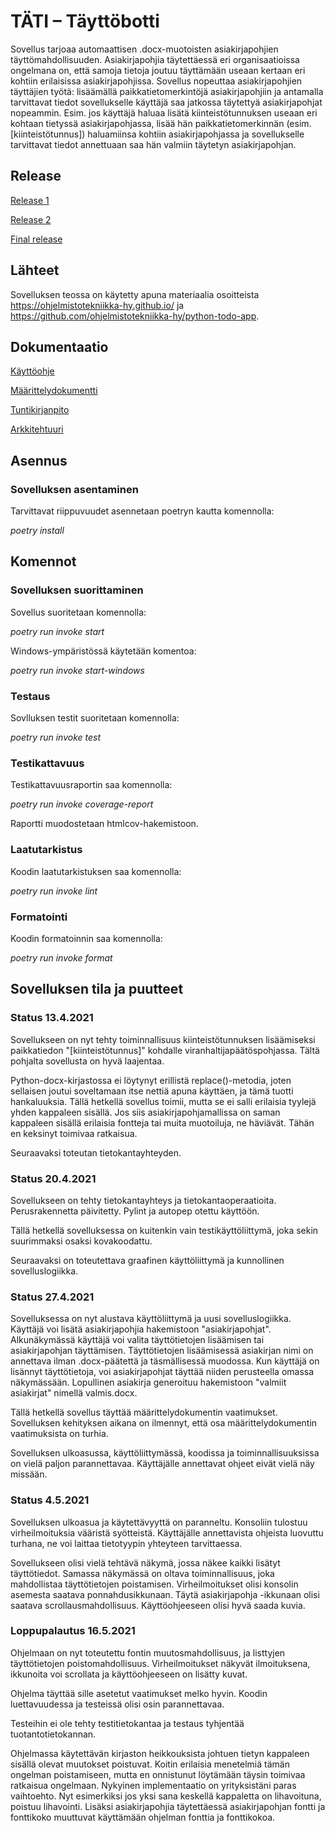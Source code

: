 # TÄTI – Täyttöbotti

Sovellus tarjoaa automaattisen .docx-muotoisten asiakirjapohjien täyttömahdollisuuden.
Asiakirjapohjia täytettäessä eri organisaatioissa ongelmana on, että samoja tietoja joutuu täyttämään useaan kertaan eri kohtiin erilaisissa asiakirjapohjissa.
Sovellus nopeuttaa asiakirjapohjien täyttäjien työtä: lisäämällä paikkatietomerkintöjä asiakirjapohjiin ja antamalla tarvittavat tiedot sovellukselle käyttäjä saa jatkossa täytettyä asiakirjapohjat nopeammin.
Esim. jos käyttäjä haluaa lisätä kiinteistötunnuksen useaan eri kohtaan tietyssä asiakirjapohjassa, lisää hän paikkatietomerkinnän (esim. [kiinteistötunnus]) haluamiinsa kohtiin asiakirjapohjassa ja sovellukselle tarvittavat tiedot annettuaan saa hän valmiin täytetyn asiakirjapohjan. 

## Release

[Release 1](https://github.com/hepitk/ot-harjoitustyo/releases/tag/viikko5)

[Release 2](https://github.com/hepitk/ot-harjoitustyo/releases/tag/viikko6)

[Final release](https://github.com/hepitk/ot-harjoitustyo/releases/tag/viikko7)


## Lähteet

Sovelluksen teossa on käytetty apuna materiaalia osoitteista https://ohjelmistotekniikka-hy.github.io/ ja https://github.com/ohjelmistotekniikka-hy/python-todo-app.


## Dokumentaatio

[Käyttöohje](https://github.com/hepitk/ot-harjoitustyo/blob/master/dokumentaatio/käyttöohje.md)

[Määrittelydokumentti](https://github.com/hepitk/ot-harjoitustyo/blob/master/dokumentaatio/maarittely.md)

[Tuntikirjanpito](https://github.com/hepitk/ot-harjoitustyo/blob/master/dokumentaatio/tuntikirjanpito.md)

[Arkkitehtuuri](https://github.com/hepitk/ot-harjoitustyo/blob/master/dokumentaatio/arkkitehtuuri.md)


## Asennus

### Sovelluksen asentaminen

Tarvittavat riippuvuudet asennetaan poetryn kautta komennolla:

*poetry install*


## Komennot

### Sovelluksen suorittaminen

Sovellus suoritetaan komennolla:

*poetry run invoke start*

Windows-ympäristössä käytetään komentoa:

*poetry run invoke start-windows*

### Testaus

Sovlluksen testit suoritetaan komennolla:

*poetry run invoke test*

### Testikattavuus

Testikattavuusraportin saa komennolla:

*poetry run invoke coverage-report*

Raportti muodostetaan htmlcov-hakemistoon.

### Laatutarkistus

Koodin laatutarkistuksen saa komennolla:

*poetry run invoke lint*

### Formatointi

Koodin formatoinnin saa komennolla:

*poetry run invoke format*


## Sovelluksen tila ja puutteet

### Status 13.4.2021

Sovellukseen on nyt tehty toiminnallisuus kiinteistötunnuksen lisäämiseksi paikkatiedon "[kiinteistötunnus]" kohdalle viranhaltijapäätöspohjassa. Tältä pohjalta sovellusta on hyvä laajentaa.

Python-docx-kirjastossa ei löytynyt erillistä replace()-metodia, joten sellaisen joutui soveltamaan itse nettiä apuna käyttäen, ja tämä tuotti hankaluuksia.
Tällä hetkellä sovellus toimii, mutta se ei salli erilaisia tyylejä yhden kappaleen sisällä. Jos siis asiakirjapohjamallissa on saman kappaleen sisällä erilaisia fontteja tai muita muotoiluja, ne häviävät. Tähän en keksinyt toimivaa ratkaisua.

Seuraavaksi toteutan tietokantayhteyden.

### Status 20.4.2021

Sovellukseen on tehty tietokantayhteys ja tietokantaoperaatioita. Perusrakennetta päivitetty. Pylint ja autopep otettu käyttöön.

Tällä hetkellä sovelluksessa on kuitenkin vain testikäyttöliittymä, joka sekin suurimmaksi osaksi kovakoodattu.

Seuraavaksi on toteutettava graafinen käyttöliittymä ja kunnollinen sovelluslogiikka.

### Status 27.4.2021

Sovelluksessa on nyt alustava käyttöliittymä ja uusi sovelluslogiikka. Käyttäjä voi lisätä asiakirjapohjia hakemistoon "asiakirjapohjat". Alkunäkymässä käyttäjä voi valita täyttötietojen lisäämisen tai asiakirjapohjan täyttämisen. Täyttötietojen lisäämisessä asiakirjan nimi on annettava ilman .docx-päätettä ja täsmällisessä muodossa. Kun käyttäjä on lisännyt täyttötietoja, voi asiakirjapohjat täyttää niiden perusteella omassa näkymässään. Lopullinen asiakirja generoituu hakemistoon "valmiit asiakirjat" nimellä 
valmis.docx. 

Tällä hetkellä sovellus täyttää määrittelydokumentin vaatimukset. Sovelluksen kehityksen aikana on ilmennyt, että osa määrittelydokumentin vaatimuksista on turhia.

Sovelluksen ulkoasussa, käyttöliittymässä, koodissa ja toiminnallisuuksissa on vielä paljon parannettavaa. Käyttäjälle annettavat ohjeet eivät vielä näy missään.

### Status 4.5.2021

Sovelluksen ulkoasua ja käytettävyyttä on paranneltu. Konsoliin tulostuu virheilmoituksia vääristä syötteistä. Käyttäjälle annettavista ohjeista luovuttu turhana, ne voi laittaa tietotyypin yhteyteen tarvittaessa.

Sovellukseen olisi vielä tehtävä näkymä, jossa näkee kaikki lisätyt täyttötiedot. Samassa näkymässä on oltava toiminnallisuus, joka mahdollistaa täyttötietojen poistamisen. Virheilmoitukset olisi konsolin asemesta saatava ponnahdusikkunaan. Täytä asiakirjapohja -ikkunaan olisi saatava scrollausmahdollisuus. Käyttöohjeeseen olisi hyvä saada kuvia.

### Loppupalautus 16.5.2021

Ohjelmaan on nyt toteutettu fontin muutosmahdollisuus, ja listtyjen täyttötietojen poistomahdollisuus. Virheilmoitukset näkyvät ilmoituksena, ikkunoita voi scrollata ja käyttöohjeeseen on lisätty kuvat.

Ohjelma täyttää sille asetetut vaatimukset melko hyvin. Koodin luettavuudessa ja testeissä olisi osin parannettavaa. 

Testeihin ei ole tehty testitietokantaa ja testaus tyhjentää tuotantotietokannan.

Ohjelmassa käytettävän kirjaston heikkouksista johtuen tietyn kappaleen sisällä olevat muutokset poistuvat. Koitin erilaisia menetelmiä tämän ongelman poistamiseen, mutta en onnistunut löytämään täysin toimivaa ratkaisua ongelmaan. Nykyinen implementaatio on yrityksistäni paras vaihtoehto. Nyt esimerkiksi jos yksi sana keskellä kappaletta on lihavoituna, poistuu lihavointi. Lisäksi asiakirjapohjia täytettäessä asiakirjapohjan fontti ja fonttikoko muuttuvat käyttämään ohjelman fonttia ja fonttikokoa.
